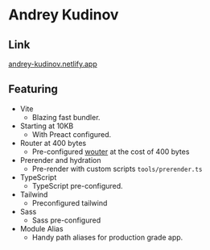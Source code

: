 # Andrey Kudinov

## Link
[andrey-kudinov.netlify.app](https://andrey-kudinov.netlify.app)

## Featuring
- Vite
    - Blazing fast bundler.
- Starting at 10KB
    - With Preact configured.
- Router at 400 bytes
    - Pre-configured [wouter](https://github.com/molefrog/wouter) at the cost of 400 bytes
- Prerender and hydration
    - Pre-render with custom scripts `tools/prerender.ts`
- TypeScript
    - TypeScript pre-configured.
- Tailwind
    - Preconfigured tailwind
- Sass
    - Sass pre-configured
- Module Alias
    - Handy path aliases for production grade app.
